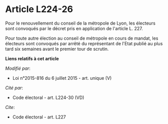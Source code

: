 # Article L224-26

Pour le renouvellement du conseil de la métropole de Lyon, les électeurs sont convoqués par le décret pris en application de
l'article L. 227. 

Pour toute autre élection au conseil de métropole en cours de mandat, les électeurs sont convoqués par arrêté du représentant
de l'Etat publié au plus tard six semaines avant le premier tour de scrutin.

**Liens relatifs à cet article**

_Modifié par_:

  - Loi n°2015-816 du 6 juillet 2015 - art. unique (V)

_Cité par_:

  - Code électoral - art. L224-30 (VD)

_Cite_:

  - Code électoral - art. L227
